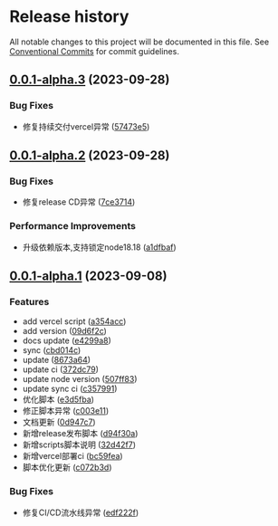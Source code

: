 # Release history

All notable changes to this project will be documented in this file. See [Conventional Commits](https://conventionalcommits.org) for commit guidelines.

<!-- #region recent-beta -->

## [0.0.1-alpha.3](https://github.com/mmdapl/408CSFamily/compare/v0.0.1-alpha.2...v0.0.1-alpha.3) (2023-09-28)


### Bug Fixes

* 修复持续交付vercel异常 ([57473e5](https://github.com/mmdapl/408CSFamily/commit/57473e5e491a0133a2b5494c3b9e7e65b990dd23))

## [0.0.1-alpha.2](https://github.com/mmdapl/408CSFamily/compare/v0.0.1-alpha.1...v0.0.1-alpha.2) (2023-09-28)


### Bug Fixes

* 修复release CD异常 ([7ce3714](https://github.com/mmdapl/408CSFamily/commit/7ce3714f9bcfbcad40ef9df462a343b37742273a))


### Performance Improvements

* 升级依赖版本,支持锁定node18.18 ([a1dfbaf](https://github.com/mmdapl/408CSFamily/commit/a1dfbaf1d3c22ff5844d5c976e24b35d2578a62e))

## [0.0.1-alpha.1](https://github.com/mmdapl/408CSFamily/compare/v0.0.1-alpha.0...v0.0.1-alpha.1) (2023-09-08)


### Features

* add vercel script ([a354acc](https://github.com/mmdapl/408CSFamily/commit/a354acced9f9485e0aa2634ac227ab97657de14d))
* add version ([09d6f2c](https://github.com/mmdapl/408CSFamily/commit/09d6f2ce315dc02b02f6ed6a468b614bb5f22810))
* docs update ([e4299a8](https://github.com/mmdapl/408CSFamily/commit/e4299a8bddfe78a583b082822011442478dfb6ff))
* sync ([cbd014c](https://github.com/mmdapl/408CSFamily/commit/cbd014c163e93eed947509739c7a1b356b37f872))
* update ([8673a64](https://github.com/mmdapl/408CSFamily/commit/8673a64409d646195122835828ffe14be265c97a))
* update ci ([372dc79](https://github.com/mmdapl/408CSFamily/commit/372dc792c7861a879ff686747fb8c76bd70f4761))
* update node version ([507ff83](https://github.com/mmdapl/408CSFamily/commit/507ff838f71ab2360e49ef422f6fe969a36882a8))
* update sync ci ([c357991](https://github.com/mmdapl/408CSFamily/commit/c357991e49a1513f67b92167426c57d68c711c14))
* 优化脚本 ([e3d5fba](https://github.com/mmdapl/408CSFamily/commit/e3d5fbad7814d0cb652484e0eb5acbdcbe2d940b))
* 修正脚本异常 ([c003e11](https://github.com/mmdapl/408CSFamily/commit/c003e11b8044bfdf1ff7151f04f9c03fea777095))
* 文档更新 ([0d947c7](https://github.com/mmdapl/408CSFamily/commit/0d947c74c20dbdf170cc49f0281ff4b196b6b206))
* 新增release发布脚本 ([d94f30a](https://github.com/mmdapl/408CSFamily/commit/d94f30aa20063cd1c8bd9b08f63acf484fe2e698))
* 新增scripts脚本说明 ([32d42f7](https://github.com/mmdapl/408CSFamily/commit/32d42f77bb5103760794994c0481d7d9b632d1d4))
* 新增vercel部署ci ([bc59fea](https://github.com/mmdapl/408CSFamily/commit/bc59fea739b0e20497ac86daf06a2bdbb11f8cf5))
* 脚本优化更新 ([c072b3d](https://github.com/mmdapl/408CSFamily/commit/c072b3d3a4ae70d542a59b52babb1d67b4102230))


### Bug Fixes

* 修复CI/CD流水线异常 ([edf222f](https://github.com/mmdapl/408CSFamily/commit/edf222f297dbe57782f46fd6d38dd7c92d59e3fe))
